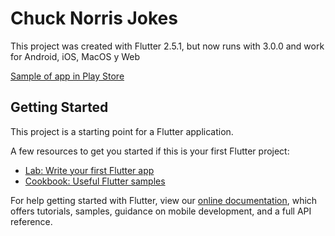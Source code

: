 # Chuck Norris Jokes

This project was created with Flutter 2.5.1, but now runs with 3.0.0 and work for Android, iOS, MacOS y Web

[Sample of app in Play Store](https://play.google.com/store/apps/details?id=com.jixcayau.chuckNorrisJokes)

## Getting Started

This project is a starting point for a Flutter application.

A few resources to get you started if this is your first Flutter project:

-   [Lab: Write your first Flutter app](https://flutter.dev/docs/get-started/codelab)
-   [Cookbook: Useful Flutter samples](https://flutter.dev/docs/cookbook)

For help getting started with Flutter, view our
[online documentation](https://flutter.dev/docs), which offers tutorials,
samples, guidance on mobile development, and a full API reference.
